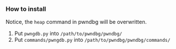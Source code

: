### How to install
Notice, the `heap` command in pwndbg will be overwritten.  

1. Put `pwngdb.py` into `/path/to/pwndbg/pwndbg/`
2. Put `commands/pwngdb.py` into `/path/to/pwndbg/pwndbg/commands/`
